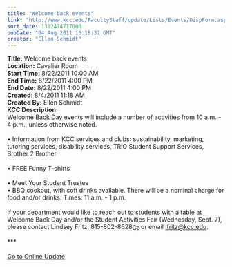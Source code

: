 ```yaml
---
title: "Welcome back events"
link: "http://www.kcc.edu/FacultyStaff/update/Lists/Events/DispForm.aspx?ID=126"
sort_date: 1312474717000
pubDate: "04 Aug 2011 16:18:37 GMT"
creator: "Ellen Schmidt"
---
```


<div><b>Title:</b> Welcome back events</div>
<div><b>Location:</b> Cavalier Room</div>
<div><b>Start Time:</b> 8/22/2011 10:00 AM</div>
<div><b>End Time:</b> 8/22/2011 4:00 PM</div>
<div><b>End Date:</b> 8/22/2011 4:00 PM</div>
<div><b>Created:</b> 8/4/2011 11:18 AM</div>
<div><b>Created By:</b> Ellen Schmidt</div>
<div><b>KCC Description:</b> <div class="ExternalClass09628AE5362241889FF3B34CFA69B416">
<div>Welcome Back Day events will include a number of activities from 10 a.m. - 4 p.m., unless otherwise noted. </div>
<div> </div>
<div>• Information from KCC services and clubs: sustainability, marketing, tutoring services, disability services, TRiO Student Support Services, Brother 2 Brother</div>
<div><br />• FREE Funny T-shirts </div>
<div><br />• Meet Your Student Trustee <br /></div>
<div>• BBQ cookout, with soft drinks available. There will be a nominal charge for food and/or drinks. Times: 11 a.m. - 1 p.m.</div>
<div> </div>
<div>
<div>If your department would like to reach out to students with a table at Welcome Back Day and/or the Student Activities Fair (Wednesday, Sept. 7), please contact Lindsey Fritz, <span style="white-space:nowrap" class="baec5a81-e4d6-4674-97f3-e9220f0136c1">815-802-8628<a style="border-bottom:medium none;position:static !important;border-left:medium none;margin:0px;width:16px;bottom:0px;display:inline;white-space:nowrap;float:none;height:16px;vertical-align:middle;overflow:hidden;border-top:medium none;top:0px;cursor:hand;right:0px;border-right:medium none;left:0px" title="Call: 815-802-8628" href="#"><img style="border-bottom:medium none;position:static !important;border-left:medium none;margin:0px;width:16px;bottom:0px;display:inline;white-space:nowrap;float:none;height:16px;vertical-align:middle;overflow:hidden;border-top:medium none;top:0px;cursor:hand;right:0px;border-right:medium none;left:0px" title="Call: 815-802-8628" /></a></span> or email <a href="mailto:lfritz@kcc.edu">lfritz@kcc.edu</a>.  </div>
<div> </div>
<div>***</div>
<div> </div>
<div><a href="/FacultyStaff/update/Pages/dailyupdate.aspx">Go to Online Update</a></div></div></div></div>
